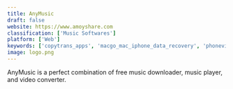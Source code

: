 ```yaml
---
title: AnyMusic
draft: false 
website: https://www.amoyshare.com
classification: ['Music Softwares']
platform: ['Web']
keywords: ['copytrans_apps', 'macgo_mac_iphone_data_recovery', 'phoneview', 'savieo', 'touch_copy', 'waltr', 'i-funbox', 'ibackupbot_for_itunes', 'iexplorer', 'imazing', 'iskysoft_itransfer', 'itools', 'itunes']
image: logo.png
---
```

AnyMusic is a perfect combination of free music downloader, music player, and video converter.